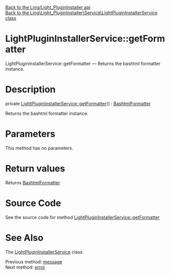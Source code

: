 [Back to the Ling/Light_PluginInstaller api](https://github.com/lingtalfi/Light_PluginInstaller/blob/master/doc/api/Ling/Light_PluginInstaller.md)<br>
[Back to the Ling\Light_PluginInstaller\Service\LightPluginInstallerService class](https://github.com/lingtalfi/Light_PluginInstaller/blob/master/doc/api/Ling/Light_PluginInstaller/Service/LightPluginInstallerService.md)


LightPluginInstallerService::getFormatter
================



LightPluginInstallerService::getFormatter — Returns the bashtml formatter instance.




Description
================


private [LightPluginInstallerService::getFormatter](https://github.com/lingtalfi/Light_PluginInstaller/blob/master/doc/api/Ling/Light_PluginInstaller/Service/LightPluginInstallerService/getFormatter.md)() : [BashtmlFormatter](https://github.com/lingtalfi/CliTools/blob/master/doc/api/Ling/CliTools/Formatter/BashtmlFormatter.md)




Returns the bashtml formatter instance.




Parameters
================

This method has no parameters.


Return values
================

Returns [BashtmlFormatter](https://github.com/lingtalfi/CliTools/blob/master/doc/api/Ling/CliTools/Formatter/BashtmlFormatter.md).








Source Code
===========
See the source code for method [LightPluginInstallerService::getFormatter](https://github.com/lingtalfi/Light_PluginInstaller/blob/master/Service/LightPluginInstallerService.php#L724-L733)


See Also
================

The [LightPluginInstallerService](https://github.com/lingtalfi/Light_PluginInstaller/blob/master/doc/api/Ling/Light_PluginInstaller/Service/LightPluginInstallerService.md) class.

Previous method: [message](https://github.com/lingtalfi/Light_PluginInstaller/blob/master/doc/api/Ling/Light_PluginInstaller/Service/LightPluginInstallerService/message.md)<br>Next method: [error](https://github.com/lingtalfi/Light_PluginInstaller/blob/master/doc/api/Ling/Light_PluginInstaller/Service/LightPluginInstallerService/error.md)<br>

